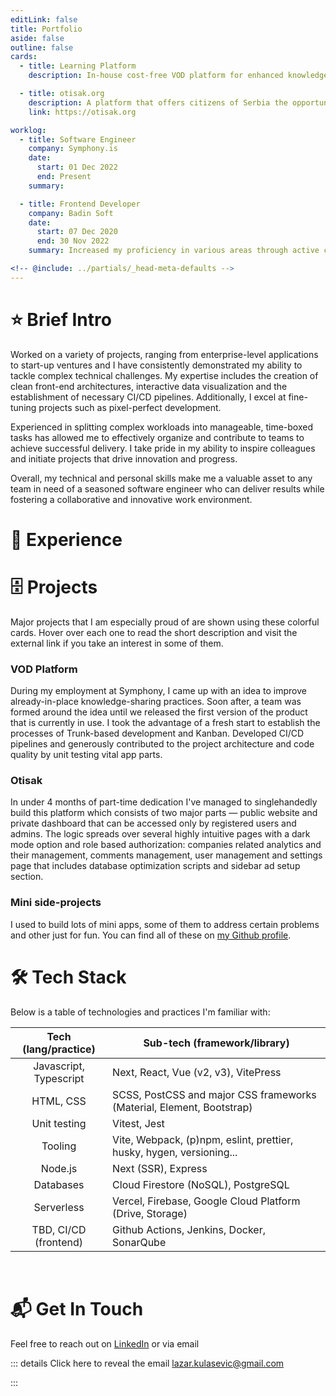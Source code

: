```yaml
---
editLink: false
title: Portfolio
aside: false
outline: false
cards:
  - title: Learning Platform
    description: In-house cost-free VOD platform for enhanced knowledge-sharing through serving video content and presentations using Google Cloud Platform services.

  - title: otisak.org
    description: A platform that offers citizens of Serbia the opportunity to check how safe and protected their personal data is, which they leave and trust to a state body or a privately owned company.
    link: https://otisak.org

worklog:
  - title: Software Engineer
    company: Symphony.is
    date:
      start: 01 Dec 2022
      end: Present
    summary:

  - title: Frontend Developer
    company: Badin Soft
    date:
      start: 07 Dec 2020
      end: 30 Nov 2022
    summary: Increased my proficiency in various areas through active contributions to diverse projects and teams. Played an important role in developing a live user interaction monitoring platform, where I worked on both the front-end and CI/CD pipeline using Jenkins with Slack notifications. Actively participated in agile meetings, defined user stories and effectively prioritized tasks to ensure successful delivery. Overall, I focused on ongoing feature development, improvements and bug fixes while consistently proposing new technical and product features and offering effective design solutions for new requirements. Nonetheless, demonstrated my attention to detail and commitment to quality work by implementing pixel-perfect designs and animations.

<!-- @include: ../partials/_head-meta-defaults -->
---
```


<script setup>
import GridCards from '../.vitepress/components/GridCards.vue'
import Timeline from '../.vitepress/components/Timeline.vue'
</script>

# :star: Brief Intro

Worked on a variety of projects, ranging from enterprise-level applications to start-up ventures and I have consistently demonstrated my ability to tackle complex technical challenges. My expertise includes the creation of clean front-end architectures, interactive data visualization and the establishment of necessary CI/CD pipelines. Additionally, I excel at fine-tuning projects such as pixel-perfect development.

Experienced in splitting complex workloads into manageable, time-boxed tasks has allowed me to effectively organize and contribute to teams to achieve successful delivery. I take pride in my ability to inspire colleagues and initiate projects that drive innovation and progress.

Overall, my technical and personal skills make me a valuable asset to any team in need of a seasoned software engineer who can deliver results while fostering a collaborative and innovative work environment.

# :briefcase: Experience

<Timeline />

# :file_cabinet: Projects

Major projects that I am especially proud of are shown using these colorful cards. Hover over each one to read the short description and visit the external link if you take an interest in some of them.

<GridCards :height="180"></GridCards>

### VOD Platform

During my employment at Symphony, I came up with an idea to improve already-in-place knowledge-sharing practices. Soon after, a team was formed around the idea until we released the first version of the product that is currently in use. I took the advantage of a fresh start to establish the processes of Trunk-based development and Kanban. Developed CI/CD pipelines and generously contributed to the project architecture and code quality by unit testing vital app parts.

### Otisak

In under 4 months of part-time dedication I've managed to singlehandedly build this platform which consists of two major parts — public website and private dashboard that can be accessed only by registered users and admins. The logic spreads over several highly intuitive pages with a dark mode option and role based authorization: companies related analytics and their management, comments management, user management and settings page that includes database optimization scripts and sidebar ad setup section.

### Mini side-projects

I used to build lots of mini apps, some of them to address certain problems and other just for fun. You can find all of these on [my Github profile](https://github.com/lazarkulasevic).

# :hammer_and_wrench: Tech Stack

Below is a table of technologies and practices I'm familiar with:

|  Tech (lang/practice)  | Sub-tech (framework/library)                                          |
| :--------------------: | --------------------------------------------------------------------- |
| Javascript, Typescript | Next, React, Vue (v2, v3), VitePress                                  |
|       HTML, CSS        | SCSS, PostCSS and major CSS frameworks (Material, Element, Bootstrap) |
|      Unit testing      | Vitest, Jest                                                          |
|        Tooling         | Vite, Webpack, (p)npm, eslint, prettier, husky, hygen, versioning...  |
|        Node.js         | Next (SSR), Express                                                   |
|       Databases        | Cloud Firestore (NoSQL), PostgreSQL                                   |
|       Serverless       | Vercel, Firebase, Google Cloud Platform (Drive, Storage)              |
| TBD, CI/CD (frontend)  | Github Actions, Jenkins, Docker, SonarQube                            |

<br/>

# :mailbox_with_mail: Get In Touch

Feel free to reach out on [LinkedIn](https://www.linkedin.com/in/lazarkulasevic) or via email

::: details Click here to reveal the email
lazar.kulasevic@gmail.com

:::
